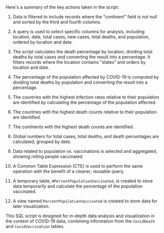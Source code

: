  Here's a summary of the key actions taken in the script:

1. Data is filtered to include records where the "continent" field is not null and sorted by the third and fourth columns.

2. A query is used to select specific columns for analysis, including location, date, total cases, new cases, total deaths, and population, ordered by location and date.

3. The script calculates the death percentage by location, dividing total deaths by total cases and converting the result into a percentage. It filters records where the location contains "states" and orders by location and date.

4. The percentage of the population affected by COVID-19 is computed by dividing total deaths by population and converting the result into a percentage.

5. The countries with the highest infection rates relative to their population are identified by calculating the percentage of the population affected.

6. The countries with the highest death counts relative to their population are identified.

7. The continents with the highest death counts are identified.

8. Global numbers for total cases, total deaths, and death percentages are calculated, grouped by date.

9. Data related to population vs. vaccinations is selected and aggregated, showing rolling people vaccinated.

10. A Common Table Expression (CTE) is used to perform the same operation with the benefit of a cleaner, reusable query.

11. A temporary table, `#PercentPopulationVaccinated`, is created to store data temporarily and calculate the percentage of the population vaccinated.

12. A view named `PercentPopulationVaccinated` is created to store data for later visualization.

This SQL script is designed for in-depth data analysis and visualization in the context of COVID-19 data, combining information from the `CovidDeath` and `CovidVaccination` tables.
